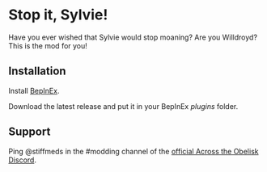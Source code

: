 # Stop it, Sylvie!

Have you ever wished that Sylvie would stop moaning? Are you Willdroyd? This is the mod for you!

## Installation

Install [BepInEx](https://across-the-obelisk.thunderstore.io/package/BepInEx/BepInExPack_AcrossTheObelisk/).

Download the latest release and put it in your BepInEx _plugins_ folder.

## Support

Ping @stiffmeds in the #modding channel of the [official Across the Obelisk Discord](https://discord.gg/across-the-obelisk-679706811108163701).